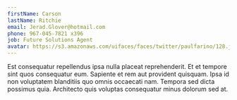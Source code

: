 ```yaml
---
firstName: Carson
lastName: Ritchie
email: Jerad.Glover@hotmail.com
phone: 967-045-7821 x396
job: Future Solutions Agent
avatar: https://s3.amazonaws.com/uifaces/faces/twitter/paulfarino/128.jpg
---
```

Est consequatur repellendus ipsa nulla placeat reprehenderit. Et et tempore sint quos consequatur eum. Sapiente et rem aut provident quisquam. Ipsa id non voluptatem blanditiis quo omnis occaecati nam. Tempora sed dicta possimus quia. Architecto quis voluptas consequatur minus dolorum sed at.
